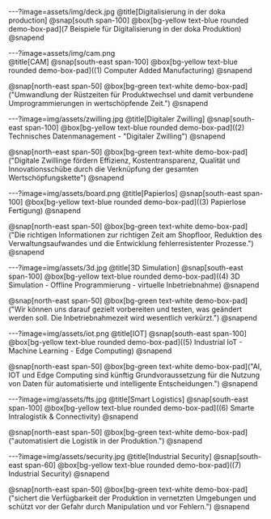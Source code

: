 ---?image=assets/img/deck.jpg
@title[Digitalisierung in der doka production]
@snap[south span-100]
@box[bg-yellow text-blue rounded demo-box-pad](7 Beispiele für Digitalisierung in der doka Produktion)
@snapend

---?image=assets/img/cam.png   
@title[CAM]
@snap[south-east span-100]
@box[bg-yellow text-blue rounded demo-box-pad]((1) Computer Added Manufacturing)
@snapend

@snap[north-east span-50]
@box[bg-green text-white demo-box-pad]("Umwandlung der Rüstzeiten für Produktwechsel und damit verbundene Umprogrammierungen in wertschöpfende Zeit.")
@snapend

---?image=img/assets/zwilling.jpg
@title[Digitaler Zwilling]
@snap[south-east span-100]
@box[bg-yellow text-blue rounded demo-box-pad]((2) Technisches Datenmanagement - "Digitaler Zwilling")
@snapend   

@snap[north-east span-50]
@box[bg-green text-white demo-box-pad]("Digitale Zwillinge fördern Effizienz, Kostentransparenz, Qualität und Innovationsschübe durch die Verknüpfung der gesamten Wertschöpfungskette")
@snapend

---?image=img/assets/board.png
@title[Papierlos]
@snap[south-east span-100]
@box[bg-yellow text-blue rounded demo-box-pad]((3) Papierlose Fertigung)
@snapend

@snap[north-east span-50]
@box[bg-green text-white demo-box-pad]("Die richtigen Informationen zur richtigen Zeit am Shopfloor, Reduktion des Verwaltungsaufwandes und die Entwicklung fehlerresistenter Prozesse.")
@snapend

---?image=img/assets/3d.jpg
@title[3D Simulation]
@snap[south-east span-100]
@box[bg-yellow text-blue rounded demo-box-pad]((4) 3D Simulation - Offline Programmierung - virtuelle Inbetriebnahme)
@snapend

@snap[north-east span-50]
@box[bg-green text-white demo-box-pad]("Wir können uns darauf gezielt vorbereiten und testen, was geändert werden soll. Die Inbetriebnahmezeit wird wesentlich verkürzt.")
@snapend

---?image=img/assets/iot.png
@title[IOT]
@snap[south-east span-100]
@box[bg-yellow text-blue rounded demo-box-pad]((5) Industrial IoT - Machine Learning - Edge Computing)
@snapend

@snap[north-east span-50]
@box[bg-green text-white demo-box-pad]("AI, IOT und Edge Computing sind künftig Grundvoraussetzung für die Nutzung von Daten für automatisierte und intelligente Entscheidungen.")
@snapend

---?image=img/assets/fts.jpg
@title[Smart Logistics]
@snap[south-east span-100]
@box[bg-yellow text-blue rounded demo-box-pad]((6) Smarte Intralogistik & Connectivity)
@snapend

@snap[north-east span-50]
@box[bg-green text-white demo-box-pad]("automatisiert die Logistik in der Produktion.")
@snapend

---?image=img/assets/security.jpg
@title[Industrial Security]
@snap[south-east span-60]
@box[bg-yellow text-blue rounded demo-box-pad]((7) Industrial Security)
@snapend

@snap[north-east span-50]
@box[bg-green text-white demo-box-pad]("sichert die Verfügbarkeit der Produktion in vernetzten Umgebungen und schützt vor der Gefahr durch Manipulation und vor Fehlern.")
@snapend














